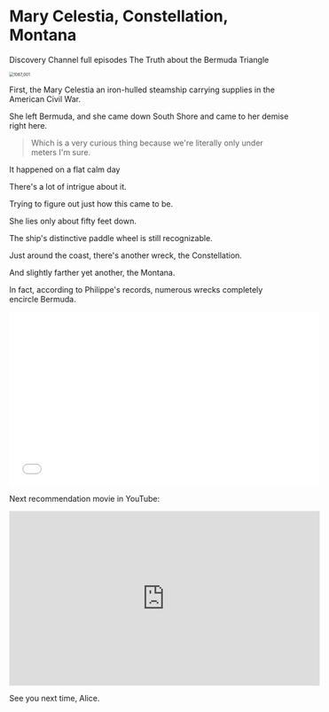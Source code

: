 # Mary Celestia, Constellation, Montana


Discovery Channel full episodes The Truth about the Bermuda Triangle

<img src="https://www.thebermudian.com/wp-content/uploads/2019/08/1067_001.jpg" alt="1067_001" style="zoom:50%;" />

First, the Mary Celestia an iron-hulled steamship carrying supplies in the American Civil War.

She left Bermuda, and she came down South Shore and came to her demise right here.

>   Which is a very curious thing because we're literally only under meters I'm sure. 

It happened on a flat calm day

There's a lot of intrigue about it.

Trying to figure out just how this came to be.

She lies only about fifty feet down.

The ship's distinctive paddle wheel is still recognizable.

Just around the coast, there's another wreck, the Constellation.

And slightly farther yet another, the Montana.

In fact, according to Philippe's records, numerous wrecks completely encircle Bermuda.



<iframe width="560" height="315"  src="//player.bilibili.com/player.html?aid=341556560&bvid=BV1KR4y1P7ga&cid=720620644&page=1" scrolling="no" border="0" frameborder="no" framespacing="0" allowfullscreen="true"> </iframe>

Next recommendation movie in YouTube:

<iframe width="560" height="315" src="https://www.youtube.com/embed/cTQ3Ko9ZKg8" title="YouTube video player" frameborder="0" allow="accelerometer; autoplay; clipboard-write; encrypted-media; gyroscope; picture-in-picture" allowfullscreen></iframe>

See you next time, Alice.
